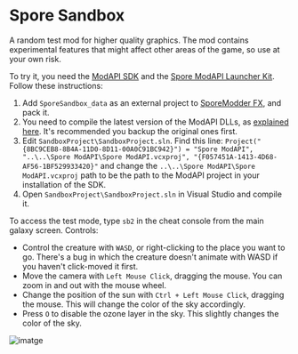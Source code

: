 # Spore Sandbox

A random test mod for higher quality graphics. The mod contains experimental features that might affect other areas of the game, so use at your own risk.

To try it, you need the [ModAPI SDK](https://github.com/emd4600/Spore-ModAPI) and the [Spore ModAPI Launcher Kit](http://davoonline.com/sporemodder/rob55rod/ModAPI/Public/). Follow these instructions:
 1. Add `SporeSandbox_data` as an external project to [SporeModder FX](https://github.com/emd4600/SporeModder-FX), and pack it.
 2. You need to compile the latest version of the ModAPI DLLs, as [explained here](https://emd4600.github.io/Spore-ModAPI/_dev_d_l_ls.html). It's recommended you backup the original ones first.
 3. Edit `SandboxProject\SandboxProject.sln`. Find this line: `Project("{8BC9CEB8-8B4A-11D0-8D11-00A0C91BC942}") = "Spore ModAPI", "..\..\Spore ModAPI\Spore ModAPI.vcxproj", "{F057451A-1413-4D68-AF56-1BF529933420}"`
 and change the `..\..\Spore ModAPI\Spore ModAPI.vcxproj` path to be the path to the ModAPI project in your installation of the SDK.
 4. Open `SandboxProject\SandboxProject.sln` in Visual Studio and compile it. 

To access the test mode, type `sb2` in the cheat console from the main galaxy screen. Controls:
 - Control the creature with `WASD`, or right-clicking to the place you want to go. There's a bug in which the creature doesn't animate with WASD if you haven't click-moved it first.
 - Move the camera with `Left Mouse Click`, dragging the mouse. You can zoom in and out with the mouse wheel.
 - Change the position of the sun with `Ctrl + Left Mouse Click`, dragging the mouse.  This will change the color of the sky accordingly.
 - Press `O` to disable the ozone layer in the sky. This slightly changes the color of the sky.

![imatge](https://user-images.githubusercontent.com/8646916/120666657-0cda5480-c48d-11eb-8768-ddf9ecda170e.png)